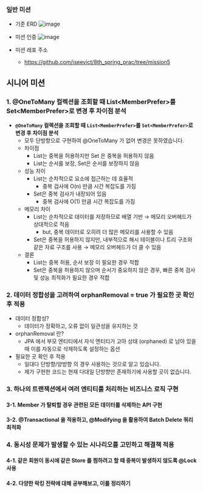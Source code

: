 ### 일반 미션

- 기준 ERD
![image](https://github.com/user-attachments/assets/55282218-46a8-4b4a-a602-67877db104c9)

- 미션 인증
![image](https://github.com/user-attachments/assets/6b5a0b4b-f4ea-4014-9149-c12ca7a3709b)

- 미션 레포 주소
  -  https://github.com/iseevict/8th_spring_prac/tree/mission5

## 시니어 미션

### 1. @OneToMany 컬렉션을 조회할 때 List\<MemberPrefer>를 Set\<MemberPrefer>로 변경 후 차이점 분석
- **`@OneToMany` 컬렉션을 조회할 때 `List<MemberPrefer>`를 `Set<MemberPrefer>`로 변경 후 차이점 분석**
    - 모두 단방향으로 구현하여 @OneToMany 가 없어 변경은 못하였습니다.
    - 차이점
        - List는 중복을 허용하지만 Set 은 중복을 허용하지 않음
        - List는 순서를 보장, Set은 순서를 보장하지 않음
    - 성능 차이
        - List는 순차적으로 요소에 접근하는 데 효율적
            - 중복 검사에 O(n) 만큼 시간 복잡도를 가짐
        - Set은 중복 검사가 내장되어 있음
            - 중복 검사에 O(1) 만큼 시간 복잡도를 가짐
    - 메모리 차이
        - List는 순차적으로 데이터를 저장하므로 배열 기반 → 메모리 오버헤드가 상대적으로 적음
            - but, 중복 데이터로 오히려 더 많은 메모리를 사용할 수 있음
        - Set은 중복을 허용하지 않지만, 내부적으로 해시 테이블이나 트리 구조와 같은 자료 구조를 사용 → 메모리 오버헤드가 더 클 수 있음
    - 결론
        - List는 중복 허용, 순서 보장 이 필요한 경우 적합
        - Set은 중복을 허용하지 않으며 순서가 중요하지 않은 경우, 빠른 중복 검사 및 성능 최적화가 필요한 경우 적합

### 2. 데이터 정합성을 고려하여 orphanRemoval = true 가 필요한 곳 확인 후 적용
- 데이터 정합성?
    - 데이터가 정확하고, 오류 없이 일관성을 유지하는 것
- orphanRemoval 란?
    - JPA 에서 부모 엔티티에서 자식 엔티티가 고아 상태 (orphaned) 로 남아 있을 때 이를 자동으로 삭제하도록 설정하는 옵션
- 필요한 곳 확인 후 적용
    - 일대다 단방향/양방향 의 경우 사용하는 것으로 알고 있습니다.
    - 제가 구현한 코드는 현재 다대일 단방향만 존재하기에 사용할 곳이 없습니다.

### 3. 하나의 트랜잭션에서 여러 엔티티를 처리하는 비즈니스 로직 구현

#### 3-1. Member 가 탈퇴할 경우 관련된 모든 데이터를 삭제하는 API 구현

#### 3-2. @Transactional 을 적용하고, @Modifying 을 활용하여 Batch Delete 쿼리 최적화

### 4. 동시성 문제가 발생할 수 있는 시나리오를 고민하고 해결책 적용

#### 4-1. 같은 회원이 동시에 같은 Store 를 찜하려고 할 때 중복이 발생하지 않도록 @Lock 사용

#### 4-2. 다양한 락킹 전략에 대해 공부해보고, 이를 정리하기
